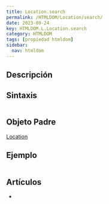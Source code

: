 ```yaml
---
title: Location.search
permalink: /HTMLDOM/Location/search/
date: 2023-09-24
key: HTMLDOM.L.Location.search
category: HTMLDOM
tags: [propiedad htmldom]
sidebar:
  nav: htmldom
---
```


## Descripción


## Sintaxis


```javascript

```


## Objeto Padre


[Location](https://www.w3api.com/HTMLDOM/Location/)


## Ejemplo


```javascript

```


## Artículos

- 
